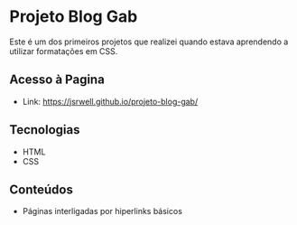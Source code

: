 # Projeto Blog Gab

Este é um dos primeiros projetos que realizei quando estava aprendendo a utilizar formatações em CSS.

## Acesso à Pagina

- Link: https://jsrwell.github.io/projeto-blog-gab/

## Tecnologias

- HTML
- CSS

## Conteúdos

- Páginas interligadas por hiperlinks básicos